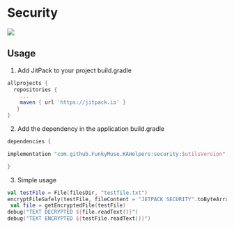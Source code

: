 # Security

[![](https://jitpack.io/v/FunkyMuse/KAHelpers.svg)](https://jitpack.io/#FunkyMuse/KAHelpers)


## Usage
1. Add JitPack to your project build.gradle

```gradle
allprojects {
  repositories {
    ...
    maven { url 'https://jitpack.io' }
   }
}
```

2. Add the dependency in the application build.gradle

```gradle
dependencies {

implementation "com.github.FunkyMuse.KAHelpers:security:$utilsVersion"

}
```

3. Simple usage
```kotlin
val testFile = File(filesDir, "testfile.txt")
encryptFileSafely(testFile, fileContent = "JETPACK SECURITY".toByteArray())
 val file = getEncryptedFile(testFile)
debug("TEXT DECRYPTED ${file.readText()}")
debug("TEXT ENCRYPTED ${testFile.readText()}")
```
